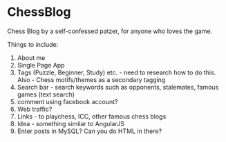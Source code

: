 ChessBlog
=========

Chess Blog by a self-confessed patzer, for anyone who loves the game.

Things to include:
1) About me
2) Single Page App
3) Tags (Puzzle, Beginner, Study) etc. - need to research how to do this. Also - Chess motifs/themes as a secondary tagging
4) Search bar - search keywords such as opponents, stalemates, famous games (text search)
5) comment using facebook account? 
6) Web traffic? 
7) Links - to playchess, ICC, other famous chess blogs
8) Idea - something similar to AngularJS
9) Enter posts in MySQL? Can you do HTML in there? 